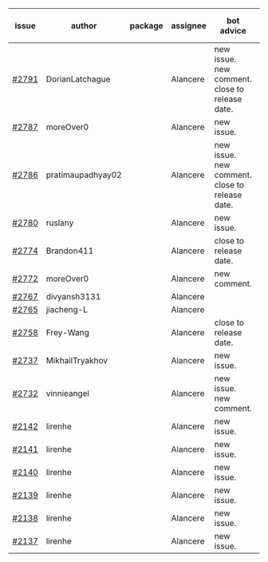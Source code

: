 | issue | author | package | assignee | bot advice | created date of issue | target release date | date from target |
| ------ | ------ | ------ | ------ | ------ | ------ | ------ | :-----: |
| [#2791](https://github.com/Azure/sdk-release-request/issues/2791) | DorianLatchague |  | Alancere | new issue. new comment. close to release date.  | 05-12 | 05-16 | 2 |
| [#2787](https://github.com/Azure/sdk-release-request/issues/2787) | moreOver0 |  | Alancere | new issue. | 05-12 | 05-19 |  |
| [#2786](https://github.com/Azure/sdk-release-request/issues/2786) | pratimaupadhyay02 |  | Alancere | new issue. new comment. close to release date.  | 05-12 | 05-16 | 2 |
| [#2780](https://github.com/Azure/sdk-release-request/issues/2780) | ruslany |  | Alancere | new issue. | 05-12 | 05-24 |  |
| [#2774](https://github.com/Azure/sdk-release-request/issues/2774) | Brandon411 |  | Alancere | close to release date.  | 05-11 | 05-13 | 0 |
| [#2772](https://github.com/Azure/sdk-release-request/issues/2772) | moreOver0 |  | Alancere | new comment. | 05-10 | 05-17 |  |
| [#2767](https://github.com/Azure/sdk-release-request/issues/2767) | divyansh3131 |  | Alancere |  | 05-10 | 06-07 |  |
| [#2765](https://github.com/Azure/sdk-release-request/issues/2765) | jiacheng-L |  | Alancere |  | 05-06 | 05-23 |  |
| [#2758](https://github.com/Azure/sdk-release-request/issues/2758) | Frey-Wang |  | Alancere | close to release date.  | 05-05 | 05-12 | -1 |
| [#2737](https://github.com/Azure/sdk-release-request/issues/2737) | MikhailTryakhov |  | Alancere | new issue. | 04-25 | 05-02 |  |
| [#2732](https://github.com/Azure/sdk-release-request/issues/2732) | vinnieangel |  | Alancere | new issue. new comment. | 04-21 | 05-05 |  |
| [#2142](https://github.com/Azure/sdk-release-request/issues/2142) | lirenhe |  | Alancere | new issue. | 10-20 | 11-03 |  |
| [#2141](https://github.com/Azure/sdk-release-request/issues/2141) | lirenhe |  | Alancere | new issue. | 10-20 | 11-03 |  |
| [#2140](https://github.com/Azure/sdk-release-request/issues/2140) | lirenhe |  | Alancere | new issue. | 10-20 | 11-05 |  |
| [#2139](https://github.com/Azure/sdk-release-request/issues/2139) | lirenhe |  | Alancere | new issue. | 10-20 | 11-05 |  |
| [#2138](https://github.com/Azure/sdk-release-request/issues/2138) | lirenhe |  | Alancere | new issue. | 10-20 | 11-05 |  |
| [#2137](https://github.com/Azure/sdk-release-request/issues/2137) | lirenhe |  | Alancere | new issue. | 10-20 | 11-05 |  |
